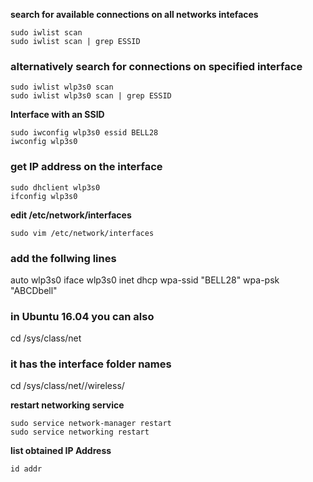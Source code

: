 

**search for available connections on all networks intefaces**

    sudo iwlist scan
    sudo iwlist scan | grep ESSID

### alternatively search for connections on specified interface

    sudo iwlist wlp3s0 scan
    sudo iwlist wlp3s0 scan | grep ESSID

**Interface with an SSID**

    sudo iwconfig wlp3s0 essid BELL28
    iwconfig wlp3s0

### get IP address on the interface

    sudo dhclient wlp3s0
    ifconfig wlp3s0

**edit /etc/network/interfaces**

    sudo vim /etc/network/interfaces

### add the follwing lines   

 auto wlp3s0
 iface wlp3s0 inet dhcp
    wpa-ssid "BELL28"
    wpa-psk "ABCDbell"

### in Ubuntu 16.04 you can also
   
   cd /sys/class/net
   
### it has the interface folder names 
   
   cd /sys/class/net/<wireless-interface>/wireless/
   
**restart networking service**

    sudo service network-manager restart
    sudo service networking restart

**list obtained IP Address**

    id addr
